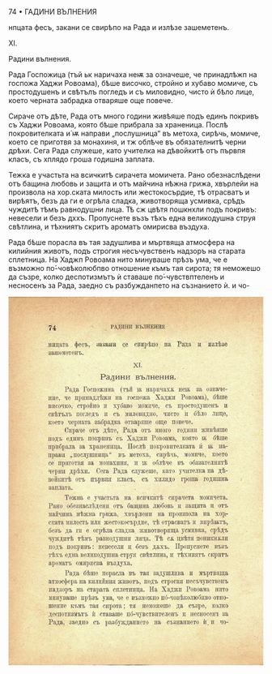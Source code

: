 ﻿74	• ГАДИНИ ВЪЛНЕНИЯ

нпцата фесъ, закани се свирѣпо на Рада и излѣзе зашеметенъ.

XI.

Радини вълнения.

Рада Госпожица (тъй ьк наричаха неѭ за означеше, че принадлѣжп на госпожа Хаджи Ровоама), бѣше височко, стройно и хубаво момиче, съ простодушенъ и свѣтълъ погледъ и съ миловидно, чисто ѝ бѣло лице, което черната забрадка отваряше още повече.

Сираче отъ дѣте, Рада отъ много години живѣяше подъ единъ покривъ съ Хаджи Ровоама, която бѣше прибрала за храненица. Послѣ покровителката и́ ѭ направи „послушница“ въ метоха, сирѣчь, момиче, което се приготвя за монахиня, и тж облѣче въ обязателнитѣ черни дрѣхи. Сега Рада служеше, като учителка на дѣвойкитѣ отъ първпя класъ, съ хплядо гроша годишна заплата.

Тежка е участьта на всичкитѣ сирачета момичета. Рано обезнаслѣдени отъ бащина любовь и защита и отъ майчина нѣжна грижа, хвърлейи на произвола на хор.ската милость или жестокосърдие, тѣ отрасватъ и вирѣятъ, безъ да ги е огрѣла сладка, животворяща усмивка, срѣдъ чуждитѣ тѣмъ равнодушни лица. Тѣ сж цвѣтя пошкнхли подъ покривъ: невесели и безъ дххъ. Пропуснете възъ тѣхъ една великодушна струя свѣтлина, и тѣхниятъ скритъ ароматъ омирисва въздуха.

Рада бѣше порасла въ тая задушлива и мъртвяща атмосфера на килийния животъ, подъ строгия несъчувственъ надзоръ на старата сплетница. На Хаджп Ровоама нито минуваше прѣзъ ума, че е възможно по́-човѣколюбпво отношение къмъ тая сирота; тя неможешо да съзре, колко деспотизмътъ ѝ ставаше по́-чувствптеленъ и несносенъ за Рада, заедно съ разбужданпето на съзнанието ѝ. и чо-

![original](../images/087.jpg)

